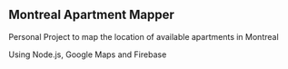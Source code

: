 ## Montreal Apartment Mapper

Personal Project to map the location of available apartments in Montreal

Using Node.js, Google Maps and Firebase